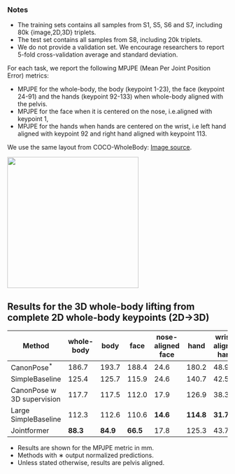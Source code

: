 
### Notes

- The training sets contains all samples from S1, S5, S6 and S7, including 80k {image,2D,3D} triplets.
- The test set contains all samples from S8, including 20k triplets. 
- We do not provide a validation set. We encourage researchers to report 5-fold cross-validation average and standard deviation.

For each task, we report the following MPJPE (Mean Per Joint Position Error) metrics:
- MPJPE for the whole-body, the body (keypoint 1-23), the face (keypoint 24-91) and the hands (keypoint 92-133) when whole-body aligned with the pelvis.
- MPJPE for the face when it is centered on the nose, i.e.aligned with keypoint 1,
- MPJPE for the hands when hands are centered on the wrist, i.e left hand aligned with keypoint 92 and right hand aligned with keypoint 113.


We use the same layout from COCO-WholeBody: [Image source](https://github.com/jin-s13/COCO-WholeBody).

<img src="imgs/Fig2_anno.png" width="300" height="300">


## Results for the 3D whole-body lifting from complete 2D whole-body keypoints (2D→3D)

| Method | whole-body | body | face  | nose-aligned face | hand | wrist-aligned hand |
|--------|------------|------|-------|-------------------|------|--------------------| 
CanonPose<sup>*</sup> | 186.7 | 193.7 | 188.4 | 24.6 | 180.2 | 48.9 |
SimpleBaseline | 125.4 | 125.7 | 115.9 | 24.6 | 140.7 | 42.5 |
CanonPose w 3D supervision | 117.7 | 117.5 | 112.0 | 17.9 | 126.9 | 38.3 |
Large SimpleBaseline | 112.3 | 112.6 | 110.6 | **14.6** | **114.8**| **31.7** |
Jointformer | **88.3** | **84.9** | **66.5** | 17.8 | 125.3 | 43.7 |


- Results are shown for the MPJPE metric in mm. 
- Methods with ∗ output normalized predictions.
- Unless stated otherwise, results are pelvis aligned.
